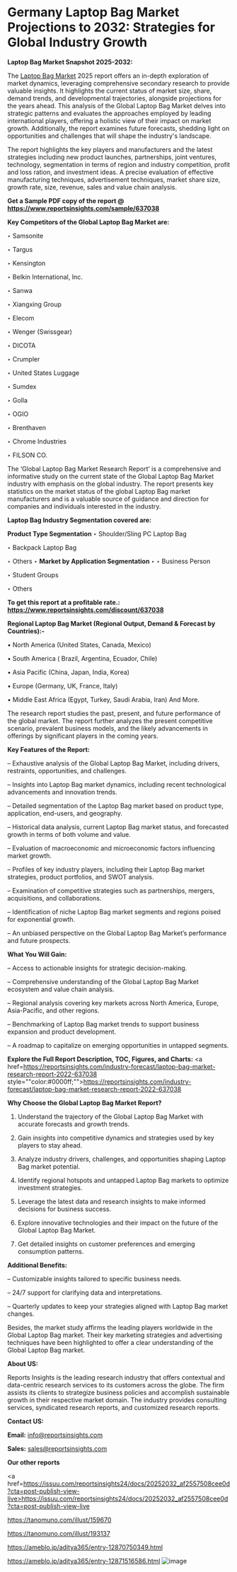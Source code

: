 # Germany Laptop Bag Market Projections to 2032: Strategies for Global Industry Growth

<strong>Laptop Bag Market Snapshot 2025-2032:</strong>

The <a href=https://www.reportsinsights.com/sample/637038>Laptop Bag Market</a> 2025 report offers an in-depth exploration of market dynamics, leveraging comprehensive secondary research to provide valuable insights. It highlights the current status of market size, share, demand trends, and developmental trajectories, alongside projections for the years ahead. This analysis of the Global Laptop Bag Market delves into strategic patterns and evaluates the approaches employed by leading international players, offering a holistic view of their impact on market growth. Additionally, the report examines future forecasts, shedding light on opportunities and challenges that will shape the industry's landscape.

The report highlights the key players and manufacturers and the latest strategies including new product launches, partnerships, joint ventures, technology, segmentation in terms of region and industry competition, profit and loss ration, and investment ideas. A precise evaluation of effective manufacturing techniques, advertisement techniques, market share size, growth rate, size, revenue, sales and value chain analysis.

<strong>Get a Sample PDF copy of the report @ <a href=https://www.reportsinsights.com/sample/637038 style=color:#0000ff;>https://www.reportsinsights.com/sample/637038</a></strong>

<strong>Key Competitors of the Global Laptop Bag Market are:</strong>

‣ Samsonite

‣ Targus

‣ Kensington

‣ Belkin International, Inc.

‣ Sanwa

‣ Xiangxing Group

‣ Elecom

‣ Wenger (Swissgear)

‣ DICOTA

‣ Crumpler

‣ United States Luggage

‣ Sumdex

‣ Golla

‣ OGIO

‣ Brenthaven

‣ Chrome Industries

‣ FILSON CO.

The ‘Global Laptop Bag Market Research Report’ is a comprehensive and informative study on the current state of the Global Laptop Bag Market industry with emphasis on the global industry. The report presents key statistics on the market status of the global Laptop Bag market manufacturers and is a valuable source of guidance and direction for companies and individuals interested in the industry.

<strong>Laptop Bag Industry Segmentation covered are:</strong>

<strong>Product Type Segmentation</strong>
‣
Shoulder/Sling PC Laptop Bag

‣ Backpack Laptop Bag

‣ Others
‣ 
<strong>Market by Application Segmentation</strong>
‣
‣  Business Person

‣ Student Groups

‣ Others

<strong>To get this report at a profitable rate.: <a href=https://www.reportsinsights.com/discount/637038 style=color:#0000ff;>https://www.reportsinsights.com/discount/637038</a></strong>

<strong>Regional Laptop Bag Market (Regional Output, Demand &amp; Forecast by Countries):-</strong>

• North America (United States, Canada, Mexico)

• South America ( Brazil, Argentina, Ecuador, Chile)

• Asia Pacific (China, Japan, India, Korea)

• Europe (Germany, UK, France, Italy)

• Middle East Africa (Egypt, Turkey, Saudi Arabia, Iran) And More.

The research report studies the past, present, and future performance of the global market. The report further analyzes the present competitive scenario, prevalent business models, and the likely advancements in offerings by significant players in the coming years.

<strong>Key Features of the Report:</strong>

– Exhaustive analysis of the Global Laptop Bag Market, including drivers, restraints, opportunities, and challenges.

– Insights into Laptop Bag market dynamics, including recent technological advancements and innovation trends.

– Detailed segmentation of the Laptop Bag market based on product type, application, end-users, and geography.

– Historical data analysis, current Laptop Bag market status, and forecasted growth in terms of both volume and value.

– Evaluation of macroeconomic and microeconomic factors influencing market growth.

– Profiles of key industry players, including their Laptop Bag market strategies, product portfolios, and SWOT analysis.

– Examination of competitive strategies such as partnerships, mergers, acquisitions, and collaborations.

– Identification of niche Laptop Bag market segments and regions poised for exponential growth.

– An unbiased perspective on the Global Laptop Bag Market’s performance and future prospects.

<strong>What You Will Gain:</strong>

– Access to actionable insights for strategic decision-making.

– Comprehensive understanding of the Global Laptop Bag Market ecosystem and value chain analysis.

– Regional analysis covering key markets across North America, Europe, Asia-Pacific, and other regions.

– Benchmarking of Laptop Bag market trends to support business expansion and product development.

– A roadmap to capitalize on emerging opportunities in untapped segments.

<strong>Explore the Full Report Description, TOC, Figures, and Charts:</strong>
<a href=https://reportsinsights.com/industry-forecast/laptop-bag-market-research-report-2022-637038 style=""color:#0000ff;"">https://reportsinsights.com/industry-forecast/laptop-bag-market-research-report-2022-637038</a>

<strong>Why Choose the Global Laptop Bag Market Report?</strong>

1. Understand the trajectory of the Global Laptop Bag Market with accurate forecasts and growth trends.

2. Gain insights into competitive dynamics and strategies used by key players to stay ahead.

3. Analyze industry drivers, challenges, and opportunities shaping Laptop Bag market potential.

4. Identify regional hotspots and untapped Laptop Bag markets to optimize investment strategies.

5. Leverage the latest data and research insights to make informed decisions for business success.

6. Explore innovative technologies and their impact on the future of the Global Laptop Bag Market.

7. Get detailed insights on customer preferences and emerging consumption patterns.

<strong>Additional Benefits:</strong>

– Customizable insights tailored to specific business needs.

– 24/7 support for clarifying data and interpretations.

– Quarterly updates to keep your strategies aligned with Laptop Bag market changes.

Besides, the market study affirms the leading players worldwide in the Global Laptop Bag market. Their key marketing strategies and advertising techniques have been highlighted to offer a clear understanding of the Global Laptop Bag market.

<strong><strong>About US</strong>:</strong>

Reports Insights is the leading research industry that offers contextual and data-centric research services to its customers across the globe. The firm assists its clients to strategize business policies and accomplish sustainable growth in their respective market domain. The industry provides consulting services, syndicated research reports, and customized research reports.

<strong>Contact US:</strong>

<p class=><b>Email:</b> <a href=mailto:info@reportsinsights.com>info@reportsinsights.com</a></p>
<p class=><b>Sales:</b> <a href=mailto:sales@reportsinsights.com>sales@reportsinsights.com</a></p>

<strong>Our other reports</strong>

<a href=https://issuu.com/reportsinsights24/docs/20252032_af2557508cee0d?cta=post-publish-view-live>https://issuu.com/reportsinsights24/docs/20252032_af2557508cee0d?cta=post-publish-view-live</a>

<a href=https://tanomuno.com/illust/159670>https://tanomuno.com/illust/159670</a>

<a href=https://tanomuno.com/illust/193137>https://tanomuno.com/illust/193137</a>

<a href=https://ameblo.jp/aditya365/entry-12870750349.html>https://ameblo.jp/aditya365/entry-12870750349.html</a>

<a href=https://ameblo.jp/aditya365/entry-12871516586.html>https://ameblo.jp/aditya365/entry-12871516586.html</a>
![image](https://github.com/user-attachments/assets/fa9b6283-e166-4e12-9c15-c3c238431940)
